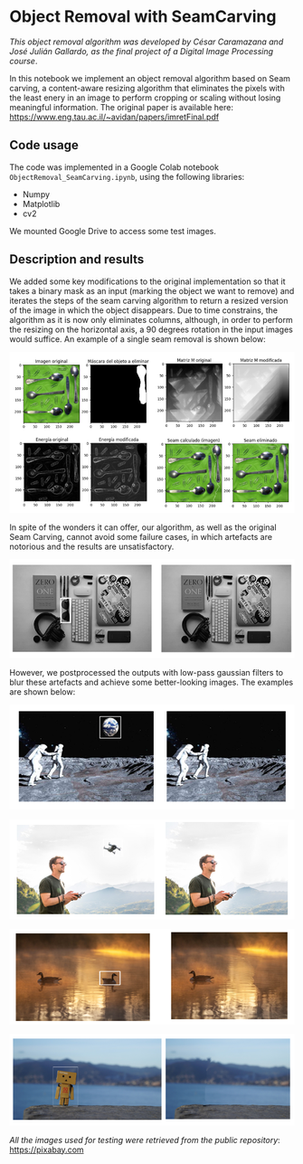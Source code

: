 # Object Removal with SeamCarving

*This object removal algorithm was developed by César Caramazana and José Julián Gallardo, as the final project of a Digital Image Processing course*. 

In this notebook we implement an object removal algorithm based on Seam carving, a content-aware resizing algorithm that eliminates the pixels with the least enery in an image to perform cropping or scaling without losing meaningful information. The original paper is available here: https://www.eng.tau.ac.il/~avidan/papers/imretFinal.pdf


<h2> Code usage </h2>
The code was implemented in a Google Colab notebook <code>ObjectRemoval_SeamCarving.ipynb</code>, using the following libraries:

<ul>
  <li> Numpy </li>
  <li> Matplotlib </li>
  <li> cv2 </li>  
</ul>  

We mounted Google Drive to access some test images. 

<h2> Description and results </h2>
We added some key modifications to the original implementation so that it takes a binary mask as an input (marking the object we want to remove) and iterates the steps of the seam carving algorithm to return a resized version of the image in which the object disappears. Due to time constrains, the algorithm as it is now only eliminates columns, although, in order to perform the resizing on the horizontal axis, a 90 degrees rotation in the input images would suffice. An example of a single seam removal is shown below:

![o0](https://github.com/CesarCaramazana/ObjectRemoval_SeamCarving/blob/main/images/seam.PNG?raw=True)

In spite of the wonders it can offer, our algorithm, as well as the original Seam Carving, cannot avoid some failure cases, in which artefacts are notorious and the results are unsatisfactory. 

![o3](https://github.com/CesarCaramazana/ObjectRemoval_SeamCarving/blob/main/images/ob_r4.PNG?raw=True)


However, we postprocessed the outputs with low-pass gaussian filters to blur these artefacts and achieve some better-looking images. The examples are shown below:

![o1](https://github.com/CesarCaramazana/ObjectRemoval_SeamCarving/blob/main/images/ob_r1.PNG?raw=True)

![o2](https://github.com/CesarCaramazana/ObjectRemoval_SeamCarving/blob/main/images/ob_r2.PNG?raw=True)

![o3](https://github.com/CesarCaramazana/ObjectRemoval_SeamCarving/blob/main/images/ob_r3.PNG?raw=True)

![o3](https://github.com/CesarCaramazana/ObjectRemoval_SeamCarving/blob/main/images/ob_r5.PNG?raw=True)


*All the images used for testing were retrieved from the public repository*: https://pixabay.com 
